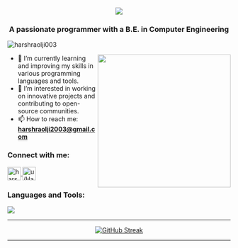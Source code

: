 <h1 align="center">
    <img src="https://readme-typing-svg.herokuapp.com/?font=Ubuntu&size=35&center=true&vCenter=true&width=500&height=70&color=CDCFCA&duration=2000&lines=Hi+There!+👋;+I'm+Harsh+Raolji.;" />
</h1>

<h3 align="center">A passionate programmer with a B.E. in Computer Engineering</h3>

<p align="left"> <img src="https://komarev.com/ghpvc/?username=harshraolji003&label=Profile%20views&color=0e75b6&style=flat" alt="harshraolji003" /> </p>
<img align="right" src="https://cdn.vectorstock.com/i/500p/56/26/programmer-man-process-coding-for-cybersecurity-vector-52305626.avif" height="300" width="300" />

- 🌱 I’m currently learning and improving my skills in various programming languages and tools.
- 👀 I’m interested in working on innovative projects and contributing to open-source communities.
- 📫 How to reach me: **harshraolji2003@gmail.com**

<h3 align="left">Connect with me:</h3>
<p align="left">
<a href="https://linkedin.com/in/harsh-raolji-22b0131b2" target="blank">
  <img align="center" src="https://img.icons8.com/?size=100&id=13930&format=png&color=000000" alt="harsh-raolji-22b0131b2" width="30" height="30" />
</a> 
<a href="https://leetcode.com/u/Harsh_Raolji/" target="blank"><img align="center" src="https://img.icons8.com/?size=100&id=13930&format=png&color=000000" alt="u/Harsh_Raolji" height="30" width="30" />
</a>
</p>

<h3 align="left">Languages and Tools:</h3>
<div align="left">
    <img src="https://skillicons.dev/icons?i=c,cpp,python,html,css,javascript,react,nodejs,tailwindcss,mui,bootstrap,git,github,vscode,linux&perline=5" /><br>
</div>
<hr>

<div align="center">
<a href="https://git.io/streak-stats"><img src="https://streak-stats.demolab.com?user=HarshRaolji003&theme=dark" alt="GitHub Streak" /></a>  
</div>


---
